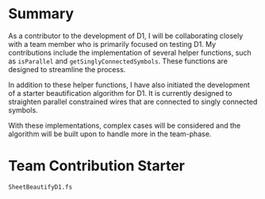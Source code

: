 # Summary 

As a contributor to the development of D1, I will be collaborating closely with a team member who is primarily focused on testing D1. My contributions include the implementation of several helper functions, such as `isParallel` and `getSinglyConnectedSymbols`. These functions are designed to streamline the process.

In addition to these helper functions, I have also initiated the development of a starter beautification algorithm for D1. It is currently designed to straighten parallel constrained wires that are connected to singly connected symbols.

With these implementations, complex cases will be considered and the algorithm will be built upon to handle more in the team-phase.

# Team Contribution Starter
`SheetBeautifyD1.fs`
